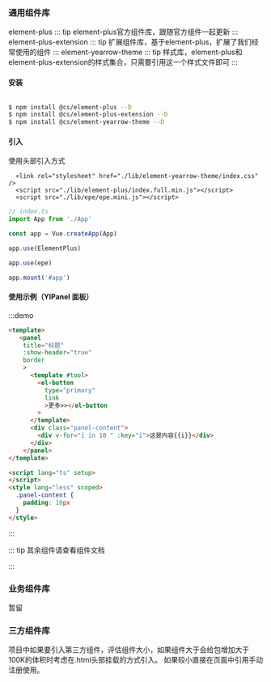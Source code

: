 

### 通用组件库
element-plus
::: tip
element-plus官方组件库，跟随官方组件一起更新
:::
element-plus-extension
::: tip
扩展组件库，基于element-plus，扩展了我们经常使用的组件
:::
element-yearrow-theme
::: tip
样式库，element-plus和element-plus-extension的样式集合，只需要引用这一个样式文件即可
:::

#### 安装

```bash

$ npm install @cs/element-plus --D
$ npm install @cs/element-plus-extension --D
$ npm install @cs/element-yearrow-theme --D

```

#### 引入

使用头部引入方式

```
  <link rel="stylesheet" href="./lib/element-yearrow-theme/index.css" />
  <script src="./lib/element-plus/index.full.min.js"></script>
  <script src="./lib/epe/epe.mini.js"></script>
```


```javascript
// index.ts
import App from './App'

const app = Vue.createApp(App)

app.use(ElementPlus)

app.use(epe)

app.mount('#app')

```
#### 使用示例（YlPanel 面板）


:::demo  

```html
<template>
   <panel
    title="标题"
    :show-header="true"
    border
    > 
      <template #tool>
        <el-button
          type="primary"
          link
          >更多>></el-button
        >
      </template>
      <div class="panel-content">
        <div v-for="i in 10 " :key="i">这是内容{{i}}</div>
      </div>
    </panel>
</template>

<script lang="ts" setup>
</script>
<style lang="less" scoped>
  .panel-content {
    padding: 10px
  }
</style>
```
:::

::: tip
其余组件请查看组件文档

::: 

### 业务组件库
暂留
### 三方组件库

项目中如果要引入第三方组件，评估组件大小，如果组件大于会给包增加大于100K的体积时考虑在.html头部挂载的方式引入。
如果较小直接在页面中引用手动注册使用。